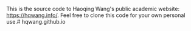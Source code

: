 This is the source code to Haoqing Wang's public academic website: https://hqwang.info/. Feel free to clone this code for your own personal use.# hqwang.github.io
